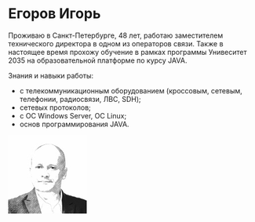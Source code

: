 # Егоров Игорь
Проживаю в Санкт-Петербурге, 48 лет, работаю заместителем технического директора в одном из операторов связи.
Также в настоящее время прохожу обучение в рамках программы Унивеситет 2035 на образовательной платформе по курсу JAVA.

Знания и навыки работы:
  * с телекоммуникационным оборудованием (кроссовым, сетевым, телефонии, радиосвязи, ЛВС, SDH);
  *  сетевых  протоколов;
  *  с ОС Windows  Server, ОС Linux;
  * основ программирования JAVA.
  
  ![foto](https://github.com/igor-eg/demoK/blob/master/img/foto.jpg?raw=true)
 
  